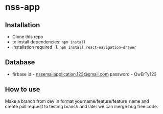 # nss-app

## Installation
- Clone this repo
- to install dependencies: `npm install`
- installation required -1. `npm install react-navigation-drawer` 

## Database
- firbase 
  id - nssemailapplication.123@gmail.com
  password - QwErTy123
  
## How to use
Make a branch from dev in format yourname/feature/feature_name and create pull request to testing branch and later we can merge bug free code.
